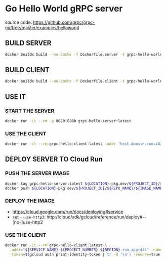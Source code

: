 # Go Hello World gRPC server

source code: https://github.com/grpc/grpc-go/tree/master/examples/helloworld

## BUILD SERVER

```sh
docker buildx build --no-cache -f Dockerfile.server -t grpc-hello-world-server:latest .
```

## BUILD CLIENT

```sh
docker buildx build --no-cache -f Dockerfile.client -t grpc-hello-world-client:latest .
```

## USE IT

### START THE SERVER

```sh
docker run -it --rm -p 8080:8080 grpc-hello-server:latest
```

### USE THE CLIENT

```sh
docker run -it --rm grpc-hello-client:latest -addr 'host.domain.com:443' -name test
```

## DEPLOY SERVER TO Cloud Run

### PUSH THE SERVER IMAGE

```sh
docker tag grpc-hello-server:latest ${LOCATION}-pkg.dev/${PROJECT_ID}/${REPO_NAME}/${IMAGE_NAME}:${IMAGE_VERSION}
docker push ${LOCATION}-pkg.dev/${PROJECT_ID}/${REPO_NAME}/${IMAGE_NAME}:${IMAGE_VERSION}
```

### DEPLOY THE IMAGE

- https://cloud.google.com/run/docs/deploying#service
- set `--use-http2`: http://cloud/sdk/gcloud/reference/run/deploy#--[no-]use-http2

### USE THE CLIENT

```sh
docker run -it --rm grpc-hello-client:latest \
  -addr="${SERVICE_NAME}-${PROJECT_NUMBER}.${REGION}.run.app:443" -name=test \
  -token=$(gcloud auth print-identity-token | tr -d '\n') -secure=true -timeout=30 -id=test-rpc
```
